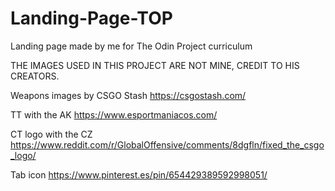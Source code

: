 # Landing-Page-TOP

Landing page made by me for The Odin Project curriculum

THE IMAGES USED IN THIS PROJECT ARE NOT MINE, CREDIT TO HIS CREATORS.

Weapons images by CSGO Stash https://csgostash.com/

TT with the AK https://www.esportmaniacos.com/

CT logo with the CZ https://www.reddit.com/r/GlobalOffensive/comments/8dgfln/fixed_the_csgo_logo/

Tab icon https://www.pinterest.es/pin/654429389592998051/